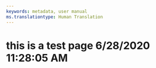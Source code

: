 ```yaml
---
keywords: metadata, user manual
ms.translationtype: Human Translation
---
```

# this is a test page 6/28/2020 11:28:05 AM